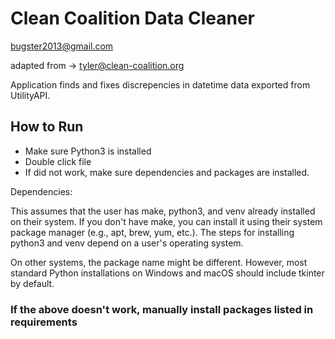 # Clean Coalition Data Cleaner
bugster2013@gmail.com

adapted from -> tyler@clean-coalition.org

Application finds and fixes discrepencies in datetime data exported from UtilityAPI.

## How to Run

- Make sure Python3 is installed
- Double click file
- If did not work, make sure dependencies and packages are installed.

Dependencies:




This assumes that the user has make, python3, and venv already installed on their system. If you don't have make, you can install it using their system package manager (e.g., apt, brew, yum, etc.). The steps for installing python3 and venv depend on a user's operating system.


On other systems, the package name might be different. However, most standard Python installations on Windows and macOS should include tkinter by default.

### If the above doesn't work, manually install packages listed in requirements